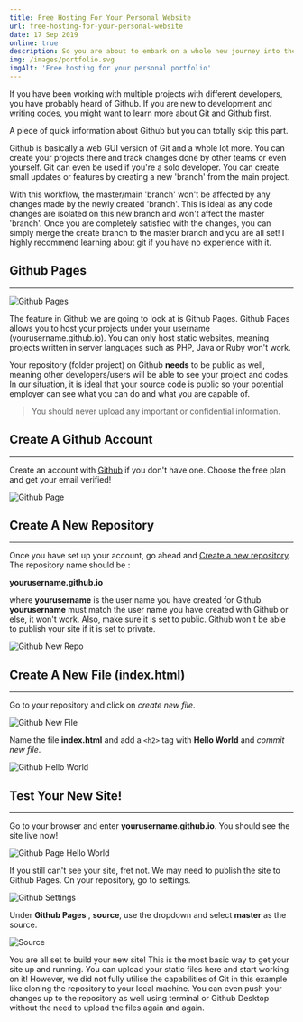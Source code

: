 ```yaml
---
title: Free Hosting For Your Personal Website
url: free-hosting-for-your-personal-website
date: 17 Sep 2019
online: true
description: So you are about to embark on a whole new journey into the industry. You have finally graduated but you have no experience. You want to spice up your resume but can't afford to buy a hosting service and domain to host your personal website. How do you even show your capabilities? Github has the answer.
img: /images/portfolio.svg
imgAlt: 'Free hosting for your personal portfolio'
---
```


If you have been working with multiple projects with different developers, you have probably heard of Github. If you are new to development and writing codes, you might want to learn more about [Git](https://git-scm.com) and [Github](https://github.com) first.


A piece of quick information about Github but you can totally skip this part.

<div class="well">

Github is basically a web GUI version of Git and a whole lot more. You can create your projects there and track changes done by other teams or even yourself. Git can even be used if you're a solo developer. You can create small updates or features by creating a new 'branch' from the main project.

With this workflow, the master/main 'branch' won't be affected by any changes made by the newly created 'branch'. This is ideal as any code changes are isolated on this new branch and won't affect the master 'branch'. Once you are completely satisfied with the changes, you can simply merge the create branch to the master branch and you are all set! I highly recommend learning about git if you have no experience with it.
</div>

## Github Pages
---

![Github Pages](https://i.ytimg.com/vi/2MsN8gpT6jY/maxresdefault.jpg)


The feature in Github we are going to look at is Github Pages. Github Pages allows you to host your projects under your username (yourusername.github.io). You can only host static websites, meaning projects written in server languages such as PHP, Java or Ruby won't work.

Your repository (folder project) on Github __needs__ to be public as well, meaning other developers/users will be able to see your project and codes. In our situation, it is ideal that your source code is public so your potential employer can see what you can do and what you are capable of.

> You should never upload any important or confidential information.


## Create A Github Account
---

Create an account with [Github](https://github.com) if you don't have one. Choose the free plan and get your email verified!

![Github Page](/images/github-signup.jpeg)



## Create A New Repository
---

Once you have set up your account, go ahead and [Create a new repository](https://github.com/new). The repository name should be :

__yourusername.github.io__

where __yourusername__ is the user name you have created for Github. __yourusername__ must match the user name you have created with Github or else, it won't work. Also, make sure it is set to public. Github won't be able to publish your site if it is set to private.

![Github New Repo](/images/github-new-repo.jpg)


## Create A New File (index.html)
---

Go to your repository and click on _create new file_.

![Github New File](/images/create-new-file.jpg)


Name the file __index.html__ and add a `<h2>` tag with __Hello World__ and _commit new file_.

![Github Hello World](/images/hello-world.jpg)


## Test Your New Site!
---

Go to your browser and enter __yourusername.github.io__. You should see the site live now!

![Github Page Hello World](/images/test-website.jpg)

If you still can't see your site, fret not. We may need to publish the site to Github Pages. On your repository, go to settings.

![Github Settings](/images/settings.jpg)

Under __Github Pages__ , __source__, use the dropdown and select __master__ as the source.

![Source](/images/source.jpg)



You are all set to build your new site! This is the most basic way to get your site up and running. You can upload your static files here and start working on it! However, we did not fully utilise the capabilities of Git in this example like cloning the repository to your local machine. You can even push your changes up to the repository as well using terminal or Github Desktop without the need to upload the files again and again.
